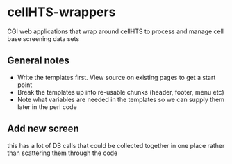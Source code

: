 # cellHTS-wrappers
CGI web applications that wrap around cellHTS to process and manage cell base screening data sets


## General notes 

* Write the templates first. View source on existing pages to get a start point
* Break the templates up into re-usable chunks (header, footer, menu etc)
* Note what variables are needed in the templates so we can supply them later in the perl code


## Add new screen
this has a lot of DB calls that could be collected together in one place rather than scattering them through the code






